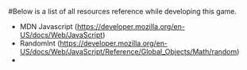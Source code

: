 #Below is a list of all resources reference while developing this game.
* MDN Javascript (https://developer.mozilla.org/en-US/docs/Web/JavaScript)
* RandomInt (https://developer.mozilla.org/en-US/docs/Web/JavaScript/Reference/Global_Objects/Math/random)
* 
